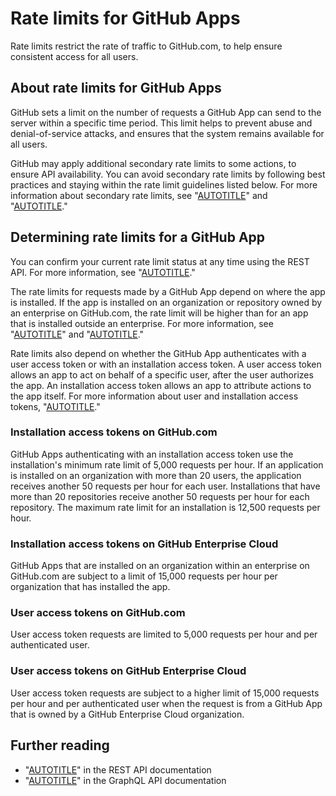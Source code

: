 # Rate limits for GitHub Apps

Rate limits restrict the rate of traffic to GitHub.com, to help ensure consistent access for all users.

## About rate limits for GitHub Apps

GitHub sets a limit on the number of requests a GitHub App can send to the server within a specific time period. This limit helps to prevent abuse and denial-of-service attacks, and ensures that the system remains available for all users.

GitHub may apply additional secondary rate limits to some actions, to ensure API availability. You can avoid secondary rate limits by following best practices and staying within the rate limit guidelines listed below. For more information about secondary rate limits, see "[AUTOTITLE](/rest/guides/best-practices-for-integrators#dealing-with-secondary-rate-limits)" and "[AUTOTITLE](/rest/overview/resources-in-the-rest-api#secondary-rate-limits)."

## Determining rate limits for a GitHub App

<div class="ghd-spotlight ghd-spotlight-note border rounded-1 my-3 p-3 f5 color-border-accent-emphasis color-bg-accent">

You can confirm your current rate limit status at any time using the REST API. For more information, see "[AUTOTITLE](/rest/overview/resources-in-the-rest-api#checking-your-rate-limit-status)."

</div>

The rate limits for requests made by a GitHub App depend on where the app is installed. If the app is installed on an organization or repository owned by an enterprise on GitHub.com, the rate limit will be higher than for an app that is installed outside an enterprise. For more information, see "[AUTOTITLE](/get-started/learning-about-github/githubs-plans)" and "[AUTOTITLE](/get-started/learning-about-github/types-of-github-accounts#organization-accounts)."

Rate limits also depend on whether the GitHub App authenticates with a user access token or with an installation access token. A user access token allows an app to act on behalf of a specific user, after the user authorizes the app. An installation access token allows an app to attribute actions to the app itself. For more information about user and installation access tokens, "[AUTOTITLE](/apps/creating-github-apps/authenticating-with-a-github-app/about-authentication-with-a-github-app)."

### Installation access tokens on GitHub.com

GitHub Apps authenticating with an installation access token use the installation's minimum rate limit of 5,000 requests per hour. If an application is installed on an organization with more than 20 users, the application receives another 50 requests per hour for each user. Installations that have more than 20 repositories receive another 50 requests per hour for each repository. The maximum rate limit for an installation is 12,500 requests per hour.

### Installation access tokens on GitHub Enterprise Cloud

GitHub Apps that are installed on an organization within an enterprise on GitHub.com are subject to a limit of 15,000 requests per hour per organization that has installed the app.

### User access tokens on GitHub.com

User access token requests are limited to 5,000 requests per hour and per authenticated user.

### User access tokens on GitHub Enterprise Cloud

User access token requests are subject to a higher limit of 15,000 requests per hour and per authenticated user when the request is from a GitHub App that is owned by a GitHub Enterprise Cloud organization.

## Further reading

- "[AUTOTITLE](/rest/overview/resources-in-the-rest-api#rate-limiting)" in the REST API documentation
- "[AUTOTITLE](/graphql/overview/resource-limitations)" in the GraphQL API documentation
